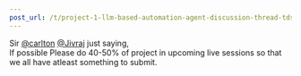 ```yaml
---
post_url: /t/project-1-llm-based-automation-agent-discussion-thread-tds-jan-2025/164277/59
---
```

Sir [@carlton](/u/carlton) [@Jivraj](/u/jivraj) just saying,  
If possible Please do 40-50% of project in upcoming live sessions so that we all have atleast something to submit.